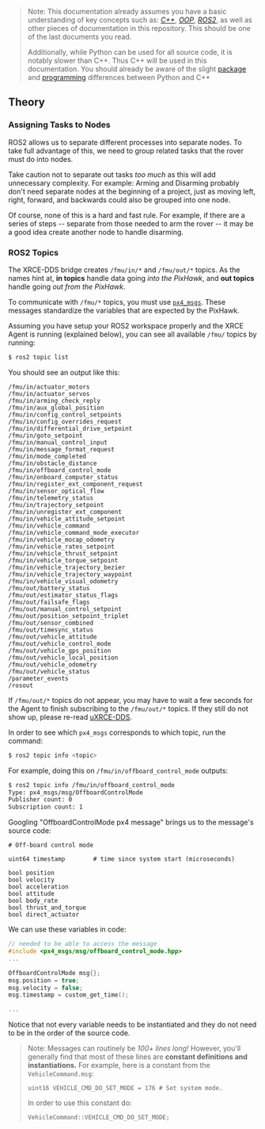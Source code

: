 > Note: This documentation already assumes you have a basic understanding of key concepts such as: [*C++*](https://www.w3schools.com/cpp/), [*OOP*](https://en.wikipedia.org/wiki/Object-oriented_programming), [*ROS2*](https://docs.ros.org/en/humble/index.html), as well as other pieces of documentation in this repository. This should be one of the last documents you read.
> 
> Additionally, while Python can be used for all source code, it is notably slower than C++. Thus C++ will be used in this documentation. You should already be aware of the slight [package](https://docs.ros.org/en/humble/Tutorials/Beginner-Client-Libraries/Creating-Your-First-ROS2-Package.html#what-makes-up-a-ros-2-package) and [programming](https://docs.ros.org/en/humble/Tutorials/Beginner-Client-Libraries/Writing-A-Simple-Py-Service-And-Client.html) differences between Python and C++

## Theory

### Assigning Tasks to Nodes
ROS2 allows us to separate different processes into separate nodes. To take full advantage of this, we need to group related tasks that the rover must do into nodes. 

Take caution not to separate out tasks *too much* as this will add unnecessary complexity. For example: Arming and Disarming probably don't need separate nodes at the beginning of a project, just as moving left, right, forward, and backwards could also be grouped into one node.

Of course, none of this is a hard and fast rule. For example, if there are a series of steps -- separate from those needed to arm the rover -- it may be a good idea create another node to handle disarming.

### ROS2 Topics
The XRCE-DDS bridge creates `/fmu/in/*` and `/fmu/out/*` topics. As the names hint at, **in topics** handle data going *into the PixHawk*, and **out topics** handle going *out from the PixHawk*. 

To communicate with `/fmu/*` topics, you must use [`px4_msgs`](https://github.com/PX4/px4_msgs). These messages standardize the variables that are expected by the PixHawk. 

Assuming you have setup your ROS2 workspace properly and the XRCE Agent is running (explained below), you can see all available `/fmu/` topics by running:
```bash
$ ros2 topic list
```

You should see an output like this:
```
/fmu/in/actuator_motors  
/fmu/in/actuator_servos  
/fmu/in/arming_check_reply  
/fmu/in/aux_global_position  
/fmu/in/config_control_setpoints  
/fmu/in/config_overrides_request  
/fmu/in/differential_drive_setpoint  
/fmu/in/goto_setpoint  
/fmu/in/manual_control_input  
/fmu/in/message_format_request  
/fmu/in/mode_completed  
/fmu/in/obstacle_distance  
/fmu/in/offboard_control_mode  
/fmu/in/onboard_computer_status  
/fmu/in/register_ext_component_request  
/fmu/in/sensor_optical_flow  
/fmu/in/telemetry_status  
/fmu/in/trajectory_setpoint  
/fmu/in/unregister_ext_component  
/fmu/in/vehicle_attitude_setpoint  
/fmu/in/vehicle_command  
/fmu/in/vehicle_command_mode_executor  
/fmu/in/vehicle_mocap_odometry  
/fmu/in/vehicle_rates_setpoint  
/fmu/in/vehicle_thrust_setpoint  
/fmu/in/vehicle_torque_setpoint  
/fmu/in/vehicle_trajectory_bezier  
/fmu/in/vehicle_trajectory_waypoint  
/fmu/in/vehicle_visual_odometry  
/fmu/out/battery_status  
/fmu/out/estimator_status_flags  
/fmu/out/failsafe_flags  
/fmu/out/manual_control_setpoint  
/fmu/out/position_setpoint_triplet  
/fmu/out/sensor_combined  
/fmu/out/timesync_status  
/fmu/out/vehicle_attitude  
/fmu/out/vehicle_control_mode  
/fmu/out/vehicle_gps_position  
/fmu/out/vehicle_local_position  
/fmu/out/vehicle_odometry  
/fmu/out/vehicle_status  
/parameter_events  
/rosout
```

If `/fmu/out/*` topics do not appear, you may have to wait a few seconds for the Agent to finish subscribing to the `/fmu/out/*` topics. If they still do not show up, please re-read [uXRCE-DDS](https://github.com/casenblurg/NCPA_Rovers_ROS2/blob/main/LT2/uXRCE-DDS.md).

In order to see which `px4_msgs` corresponds to which topic, run the command:
```bash
$ ros2 topic info <topic>
```

For example, doing this on `/fmu/in/offboard_control_mode` outputs:
```bash
$ ros2 topic info /fmu/in/offboard_control_mode
Type: px4_msgs/msg/OffboardControlMode  
Publisher count: 0  
Subscription count: 1
```

Googling "OffboardControlMode px4 message" brings us to the message's source code:
```
# Off-board control mode

uint64 timestamp		# time since system start (microseconds)

bool position
bool velocity
bool acceleration
bool attitude
bool body_rate
bool thrust_and_torque
bool direct_actuator
```

We can use these variables in code:
```C++
// needed to be able to access the message
#include <px4_msgs/msg/offboard_control_mode.hpp>
...

OffboardControlMode msg{};
msg.position = true;
msg.velocity = false;
msg.timestamp = custom_get_time();

...
```

Notice that not every variable needs to be instantiated and they do not need to be in the order of the source code.

> Note: Messages can routinely be *100+ lines long!* However, you'll generally find that most of these lines are **constant definitions and instantiations.** For example, here is a constant from the `VehicleCommand.msg`:
> ```
> uint16 VEHICLE_CMD_DO_SET_MODE = 176 # Set system mode.
> ```
> In order to use this constant do:
> ```c++
>VehicleCommand::VEHICLE_CMD_DO_SET_MODE;
>```

